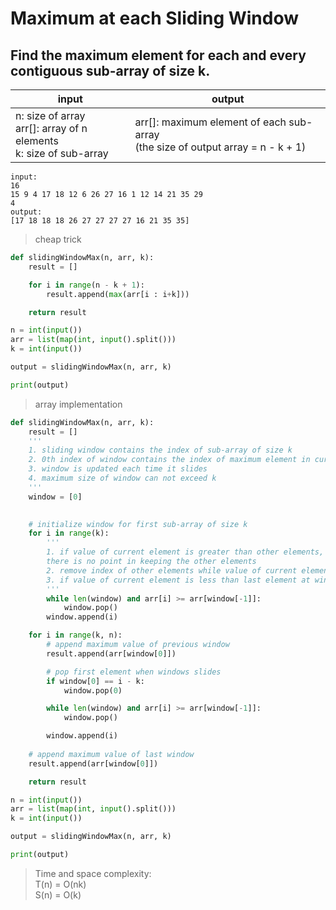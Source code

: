 # Maximum at each Sliding Window

## Find the maximum element for each and every contiguous sub-array of size k.

| input | output |
| --- | --- |
| n: size of array<br>arr[]: array of n elements<br>k: size of sub-array | arr[]: maximum element of each sub-array <br>(the size of output array = n - k + 1)|

```
input:
16
15 9 4 17 18 12 6 26 27 16 1 12 14 21 35 29
4
output:
[17 18 18 18 26 27 27 27 27 16 21 35 35]
```
> cheap trick
```python
def slidingWindowMax(n, arr, k):
    result = []

    for i in range(n - k + 1):
        result.append(max(arr[i : i+k]))

    return result    

n = int(input())
arr = list(map(int, input().split()))
k = int(input())

output = slidingWindowMax(n, arr, k)

print(output)
```
> array implementation
```python
def slidingWindowMax(n, arr, k):
    result = []
    '''
    1. sliding window contains the index of sub-array of size k
    2. 0th index of window contains the index of maximum element in current sub-array
    3. window is updated each time it slides
    4. maximum size of window can not exceed k
    ''' 
    window = [0]

    
    # initialize window for first sub-array of size k
    for i in range(k):
        '''
        1. if value of current element is greater than other elements,
        there is no point in keeping the other elements
        2. remove index of other elements while value of current element is greater than value of elements in window
        3. if value of current element is less than last element at window, the current value can be maximum element at some point when window slides so, append it to window
        '''
        while len(window) and arr[i] >= arr[window[-1]]:
            window.pop()
        window.append(i)

    for i in range(k, n):
        # append maximum value of previous window
        result.append(arr[window[0]])

        # pop first element when windows slides
        if window[0] == i - k:
            window.pop(0)

        while len(window) and arr[i] >= arr[window[-1]]:
            window.pop()

        window.append(i)
    
    # append maximum value of last window
    result.append(arr[window[0]])

    return result    

n = int(input())
arr = list(map(int, input().split()))
k = int(input())

output = slidingWindowMax(n, arr, k)

print(output)
```

> Time and space complexity:
<br>T(n) = O(nk)
<br>S(n) = O(k)
